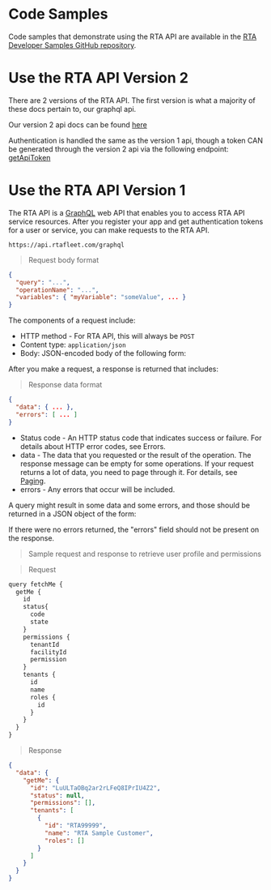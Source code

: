 # Code Samples

Code samples that demonstrate using the RTA API are available in the [RTA Developer Samples GitHub repository](https://github.com/rtafleet/developer-samples).

# Use the RTA API Version 2
There are 2 versions of the RTA API.  The first version is what a majority of these docs pertain to, our graphql api.

Our version 2 api docs can be found [here](https://api.momentum-prd.rtafleet.com/api)

Authentication is handled the same as the version 1 api, though a token CAN be generated through the version 2 api via the following endpoint:
[getApiToken](https://api.momentum-prd.rtafleet.com/api/#/Information%20Management%20%3E%20Integrations/getApiToken)

# Use the RTA API Version 1

The RTA API is a [GraphQL](https://graphql.org/) web API that enables you to access RTA API service resources. After you register your app and get authentication tokens for a user or service, you can make requests to the RTA API.

`https://api.rtafleet.com/graphql`

> Request body format

```json
{
  "query": "...",
  "operationName": "...",
  "variables": { "myVariable": "someValue", ... }
}
```

The components of a request include:

- HTTP method - For RTA API, this will always be `POST`
- Content type: `application/json`
- Body: JSON-encoded body of the following form:

After you make a request, a response is returned that includes:

> Response data format

```json
{
  "data": { ... },
  "errors": [ ... ]
}
```

- Status code - An HTTP status code that indicates success or failure. For details about HTTP error codes, see Errors.
- data - The data that you requested or the result of the operation. The response message can be empty for some operations. If your request returns a lot of data, you need to page through it. For details, see [Paging](#paging).
- errors - Any errors that occur will be included.

A query might result in some data and some errors, and those should be returned in a JSON object of the form:

If there were no errors returned, the "errors" field should not be present on the response.

> Sample request and response to retrieve user profile and permissions

> Request

```javascript
query fetchMe {
  getMe {
    id
    status{
      code
      state
    }
    permissions {
      tenantId
      facilityId
      permission
    }
    tenants {
      id
      name
      roles {
        id
      }
    }
  }
}
```

> Response

```json
{
  "data": {
    "getMe": {
      "id": "LuULTaOBq2ar2rLFeQ8IPrIU4Z2",
      "status": null,
      "permissions": [],
      "tenants": [
        {
          "id": "RTA99999",
          "name": "RTA Sample Customer",
          "roles": []
        }
      ]
    }
  }
}
```
